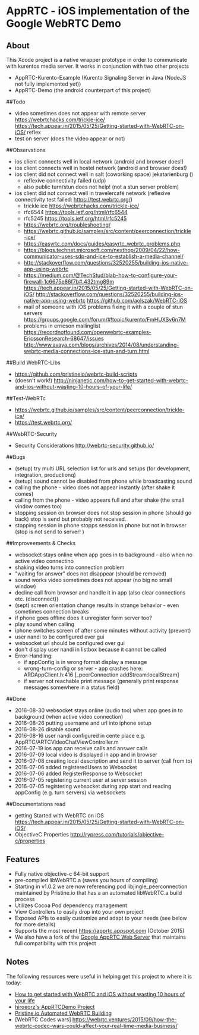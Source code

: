 # AppRTC - iOS implementation of the Google WebRTC Demo

## About
This Xcode project is a native wrapper prototype in order to communicate with kurentos media server.
It works in conjunction with two other projects
- AppRTC-Kurento-Example (Kurento Signaling Server in Java (NodeJS not fully implemented yet))
- AppRTC-Demo (the android counterpart of this project)

##Todo
- video sometimes does not appear with remote server 
    https://webrtchacks.com/trickle-ice/
    https://tech.appear.in/2015/05/25/Getting-started-with-WebRTC-on-iOS/
    reflex
- test on server (does the video appear or not)

##Observations
- ios client connects well in local network (android and browser does!)
- ios client connects well in hostel network (android and browser does!)
- ios client did not connect well in salt (coworking space) jekatarienburg ()
    - reflexive connectivity failed (udp)
    - also public turn/stun does not help! (not a stun server problem)
- ios client did not connect well in travelercafé network (reflexive connectivity test failed: https://test.webrtc.org/)
    - trickle ice https://webrtchacks.com/trickle-ice/
    - rfc6544 https://tools.ietf.org/html/rfc6544
    - rfc5245 https://tools.ietf.org/html/rfc5245
    - https://webrtc.org/troubleshooting/
    - https://webrtc.github.io/samples/src/content/peerconnection/trickle-ice/
    - https://easyrtc.com/docs/guides/easyrtc_webrtc_problems.php
    - https://blogs.technet.microsoft.com/nexthop/2009/04/22/how-communicator-uses-sdp-and-ice-to-establish-a-media-channel/
    - http://stackoverflow.com/questions/32520255/building-ios-native-app-using-webrtc
    - https://medium.com/@TechStud/blab-how-to-configure-your-firewall-1c6675e86f7b#.432tmg89m
    https://tech.appear.in/2015/05/25/Getting-started-with-WebRTC-on-iOS/
    http://stackoverflow.com/questions/32520255/building-ios-native-app-using-webrtc
        https://github.com/aolszak/WebRTC-iOS
    - mail of someone with iOS problems fixing it with a couple of stun servers https://groups.google.com/forum/#!topic/kurento/FmHUXSv6n7M
    - problems in erricson mailinglist https://recordnotfound.com/openwebrtc-examples-EricssonResearch-68647/issues
    http://www.avaya.com/blogs/archives/2014/08/understanding-webrtc-media-connections-ice-stun-and-turn.html

##Build WebRTC-Libs
- https://github.com/pristineio/webrtc-build-scripts
- (doesn't work!) http://ninjanetic.com/how-to-get-started-with-webrtc-and-ios-without-wasting-10-hours-of-your-life/

##Test-WebRTc
- https://webrtc.github.io/samples/src/content/peerconnection/trickle-ice/
- https://test.webrtc.org/

##WebRTC-Security 
- Security Considerations http://webrtc-security.github.io/

##Bugs
- (setup) try multi URL selection list for urls and setups (for development, integration, productionq)
- (setup) sound cannot be disabled from phone while broadcasting sound 
- calling the phone - video does not appear instantly (after shake it comes)
- calling from the phone - video appears full and after shake (the small vindow comes too)
- stopping session on browser does not stop session in phone (should go back) stop is send but probably not received.
- stopping session in phone stopps session in phone but not in browser (stop is not send to server! )

##Improveements & Checks 
-  websocket stays online when app goes in to background - also when no active video connectino 
- shaking video turns into connection problem
- "waiting for answer" does not disappear (should be removed)
- sound works video sometimes does not appear (no big no small window) 
- decline call from browser and handle it in app (also clear connections etc. (disconnect))
- (sept) screen orientation change results in strange behavior - even sometimes connection breaks
- if phone goes offline does it unregister form server too? 
- play sound when calling 
- iphone switches screen of after some minutes without activity (prevent)
- user nandi to be configured over gui  
- websocket url should be configured over gui
- don't display user nandi in listbox because it cannot be called
- Error-Handling:
    - if appConfig is in wrong format display a message
    - wrong-turn-config or server - app crashes here: ARDAppClient.h:416 [_peerConnection addStream:localStream]
    - if server not reachable print message (generally print response messages somewhere in a status field)

##Done
- 2016-08-30 websocket stays online (audio too) when app goes in to background (when active video connection)
- 2016-08-26 putting username and url into iphone setup
- 2016-08-26 disable sound 
- 2016-08-16 user nandi configured in cente place e.g. AppRTC/ARTCVideoChatViewController.m
- 2016-07-19 ios app can receive calls and answer calls
- 2016-07-09 local video is displayed in app and in browser 
- 2016-07-08 creating local description and send it to server (call from to)
- 2016-07-06 added registeredUsers to Websocket 
- 2016-07-06 added RegisterResponse to Websocket
- 2016-07-05 registering current user at server session
- 2016-07-05 registering websocket during app start and reading appConfig (e.g. turn servers) via websockets

##Documentations read
- getting Started with WebRTC on iOS https://tech.appear.in/2015/05/25/Getting-started-with-WebRTC-on-iOS/
- ObjectiveC Properties http://rypress.com/tutorials/objective-c/properties

## Features
* Fully native objective-c 64-bit support
* pre-compiled libWebRTC.a (saves you hours of compiling)
* Starting in v1.0.2 we are now referencing pod libjingle_peerconnection maintained by Pristine.io that has a an automated libWebRTC.a build process
* Utilizes Cocoa Pod dependency management
* View Controllers to easily drop into your own project
* Exposed APIs to easily customize and adapt to your needs (see below for more details)
* Supports the most recent https://apprtc.appspot.com (October 2015)
* We also have a fork of the [Google AppRTC Web Server](https://github.com/ISBX/apprtc-server) that maintains full compatibility with this project

## Notes
The following resources were useful in helping get this project to where it is today:
* [How to get started with WebRTC and iOS without wasting 10 hours of your life](http://ninjanetic.com/how-to-get-started-with-webrtc-and-ios-without-wasting-10-hours-of-your-life/)
* [hiroeorz's AppRTCDemo Project](https://github.com/hiroeorz/AppRTCDemo)
* [Pristine.io Automated WebRTC Building](http://tech.pristine.io/automated-webrtc-building/)
* [WebRTC Codes wars]  https://webrtc.ventures/2015/09/how-the-webrtc-codec-wars-could-affect-your-real-time-media-business/
